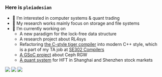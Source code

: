 ### Here is `pleiadesian`

- 🌱 I’m interested in computer systems & quant trading
- 💬 My research works mainly focus on storage and file systems
- 🔭 I’m currently working on
  - A new paradigm for the lock-free data structure
  - A research project about RL4sys
  - Refactoring [the C-style tiger compiler](https://github.com/topics/tiger-compiler) into modern C++ style, which is a part of my TA job at [SE302 Compilers](https://ipads.se.sjtu.edu.cn/courses/compilers/)
  - [A GSoC project](https://summerofcode.withgoogle.com/projects/#6471598049067008) about Ceph RGW
  - [A quant system](https://github.com/IdaoQuant) for HFT in Shanghai and Shenzhen stock markets

<!--
**pleiadesian/pleiadesian** is a ✨ _special_ ✨ repository because its `README.md` (this file) appears on your GitHub profile.

Here are some ideas to get you started:

- 🔭 I’m currently working on ...
- 🌱 I’m currently learning ...
- 👯 I’m looking to collaborate on ...
- 🤔 I’m looking for help with ...
- 💬 Ask me about ...
- 📫 How to reach me: ...
- 😄 Pronouns: ...
- ⚡ Fun fact: ...
-->

![](https://github-readme-stats.vercel.app/api?username=pleiadesian&show_icons=true&count_private=true&hide=stars&theme=tokyonight)
![](https://github-readme-stats.vercel.app/api/top-langs/?username=pleiadesian&hide=html,css,tsql,perl&layout=compact&langs_count=6&theme=tokyonight&v=2)
![](https://github-readme-stats.vercel.app/api/wakatime?username=pleiadesian&layout=compact&langs_count=6&theme=tokyonight&v=2)
